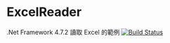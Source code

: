 # ExcelReader
.Net Framework 4.7.2
讀取 Excel 的範例
[![Build Status](https://travis-ci.org/brian80122/ExcelReader.svg?branch=master)](https://travis-ci.org/brian80122/ExcelReader)
